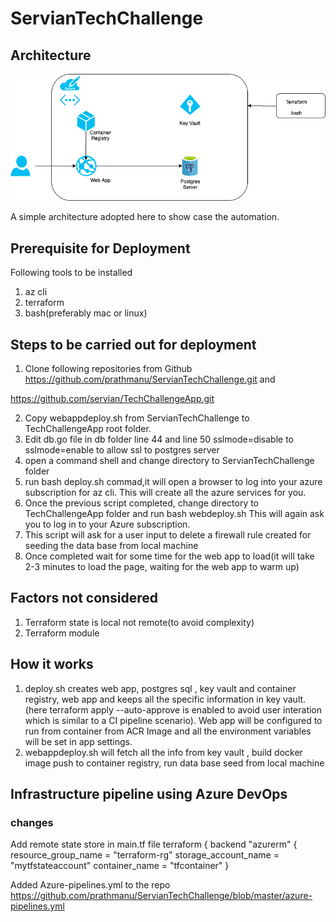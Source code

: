 # ServianTechChallenge
## Architecture
![Architecture](/Images/TechChallenge.png)


A simple architecture adopted here to show case the automation.

## Prerequisite for Deployment

Following tools to be installed

1. az cli 
2. terraform 
3. bash(preferably mac or linux)

## Steps to be carried out for deployment

1. Clone following repositories from Github
https://github.com/prathmanu/ServianTechChallenge.git   and

https://github.com/servian/TechChallengeApp.git

2. Copy webappdeploy.sh from ServianTechChallenge  to TechChallengeApp root folder. 
3. Edit db.go file in db folder line 44 and line 50 sslmode=disable to sslmode=enable to allow ssl to postgres server
3. open a command shell and change directory to ServianTechChallenge folder
4. run bash deploy.sh commad,it will open a browser to log into your azure subscription for az cli. This will create all the azure services for you.
5. Once the previous script completed, change directory to TechChallengeApp folder and run bash webdeploy.sh This will again ask you to log in to your Azure subscription.
6. This script will ask for a user input to delete a firewall rule created for seeding the data base from local machine
7. Once completed wait for some time for the web app to load(it will take 2-3 minutes to load the page, waiting for the web app to warm up)

## Factors not considered 

1. Terraform state is local not remote(to avoid complexity)
2. Terraform module

## How it works

1. deploy.sh creates web app, postgres sql , key vault and container registry, web app  and keeps all the specific information in key vault.(here terraform apply --auto-approve is enabled to avoid user interation which is similar to a CI pipeline scenario). Web app will be configured to run from container from ACR Image and all the environment variables will be set in app settings.
2. webappdeploy.sh will fetch all the info from key vault , build docker image push to container registry, run data base seed from local machine  

## Infrastructure pipeline using Azure DevOps
### changes 
Add remote state store in main.tf file 
 terraform {
  backend "azurerm" {
    resource_group_name  = "terraform-rg"
    storage_account_name = "mytfstateaccount"
    container_name       = "tfcontainer"
  }

  Added Azure-pipelines.yml to the repo 
  https://github.com/prathmanu/ServianTechChallenge/blob/master/azure-pipelines.yml

